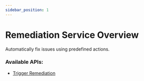 ```yaml
---
sidebar_position: 1
---
```


# Remediation Service Overview

Automatically fix issues using predefined actions.

### Available APIs:
- [Trigger Remediation](./trigger-remediation.md)
